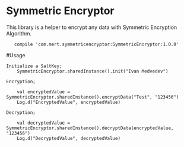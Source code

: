 # Symmetric Encryptor
This library is a helper to encrypt any data with Symmetric Encryption Algorithm.

       compile 'com.mert.symmetricencryptor:SymmetricEncryptor:1.0.0'

#Usage

       
	Initialize a SaltKey;
        SymmetricEncryptor.sharedInstance().init("Ivan Medvedev")

    Encryption;

        val encryptedValue = SymmetricEncryptor.sharedInstance().encryptData("Test", "123456")
        Log.d("EncryptedValue", encryptedValue)
        
    Decryption;

        val decryptedValue = SymmetricEncryptor.sharedInstance().decryptData(encryptedValue, "123456")
        Log.d("DecryptedValue", decryptedValue)
    
